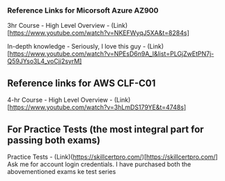 ### Reference Links for Micorsoft Azure AZ900

3hr Course - High Level Overview - (Link)[https://www.youtube.com/watch?v=NKEFWyqJ5XA&t=8284s]

In-depth knowledge - Seriously, I love this guy - (Link)[https://www.youtube.com/watch?v=NPEsD6n9A_I&list=PLGjZwEtPN7j-Q59JYso3L4_yoCjj2syrM]


## Reference links for AWS CLF-C01

4-hr Course - High Level Overview - (Link)[https://www.youtube.com/watch?v=3hLmDS179YE&t=4748s]

## For Practice Tests (the most integral part for passing both exams)

Practice Tests - (Link)(https://skillcertpro.com/)[https://skillcertpro.com/]
Ask me for account login credentials. I have purchased both the abovementioned exams ke test series